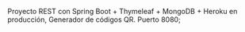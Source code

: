 Proyecto REST con Spring Boot + Thymeleaf + MongoDB + Heroku en producción, Generador de códigos QR. 
Puerto 8080;